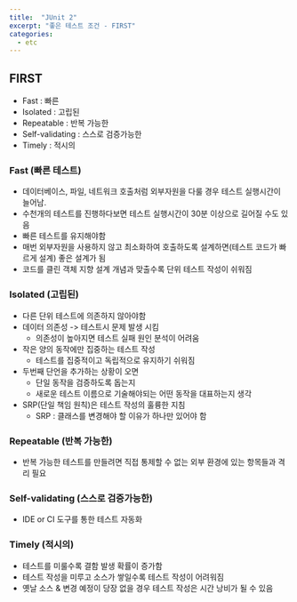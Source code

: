 ```yaml
---
title:  "JUnit 2"
excerpt: "좋은 테스트 조건 - FIRST"
categories:
  - etc
---
```

## FIRST
+ Fast : 빠른
+ Isolated : 고립된
+ Repeatable : 반복 가능한
+ Self-validating : 스스로 검증가능한
+ Timely : 적시의

### Fast (빠른 테스트)
+ 데이터베이스, 파일, 네트워크 호출처럼 외부자원을 다룰 경우 테스트 실행시간이 늘어남.
+ 수천개의 테스트를 진행하다보면 테스트 실행시간이 30분 이상으로 길어질 수도 있음
+ 빠른 테스트를 유지해야함
+ 매번 외부자원을 사용하지 않고 최소화하여 호출하도록 설계하면(테스트 코드가 빠르게 설계) 좋은 설계가 됨
+ 코드를 클린 객체 지향 설계 개념과 맞출수록 단위 테스트 작성이 쉬워짐

### Isolated (고립된)
+ 다른 단위 테스트에 의존하지 않아야함
+ 데이터 의존성 -> 테스트시 문제 발생 시킴
  + 의존성이 높아지면 테스트 실패 원인 분석이 어려움
+ 작은 양의 동작에만 집중하는 테스트 작성
  + 테스트를 집중적이고 독립적으로 유지하기 쉬워짐
+ 두번째 단언을 추가하는 상황이 오면 
  + 단일 동작을 검증하도록 돕는지
  + 새로운 테스트 이름으로 기술해야되는 어떤 동작을 대표하는지 생각
+ SRP(단일 책임 원칙)은 테스트 작성의 훌륭한 지침
  + SRP : 클래스를 변경해야 할 이유가 하나만 있어야 함

### Repeatable (반복 가능한)
+ 반복 가능한 테스트를 만들려면 직접 통제할 수 없는 외부 환경에 있는 항목들과 격리 필요

### Self-validating (스스로 검증가능한)
+ IDE or CI 도구를 통한 테스트 자동화

### Timely (적시의)
+ 테스트를 미룰수록 결함 발생 확률이 증가함
+ 테스트 작성을 미루고 소스가 쌓일수록 테스트 작성이 어려워짐
+ 옛날 소스 & 변경 예정이 당장 없을 경우 테스트 작성은 시간 낭비가 될 수 있음

